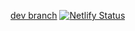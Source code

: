 [dev branch](wildtechprofile.netlify.com) [![Netlify Status](https://api.netlify.com/api/v1/badges/972e0dcd-3aeb-49a3-94c6-c098f2025f80/deploy-status)](https://app.netlify.com/sites/mystifying-swirles-30f928/deploys)
